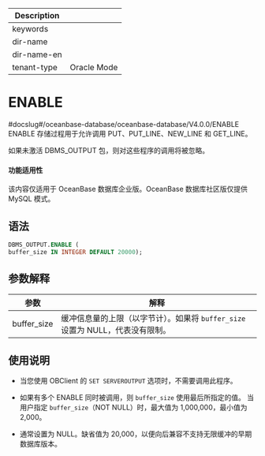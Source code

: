 | Description   |                 |
|---------------|-----------------|
| keywords      |                 |
| dir-name      |                 |
| dir-name-en   |                 |
| tenant-type   | Oracle Mode     |

# ENABLE 

#docslug#/oceanbase-database/oceanbase-database/V4.0.0/ENABLE
ENABLE 存储过程用于允许调用 PUT、PUT_LINE、NEW_LINE 和 GET_LINE。

如果未激活 DBMS_OUTPUT 包，则对这些程序的调用将被忽略。

  <main id="notice" >
    <h4>功能适用性</h4>
    <p>该内容仅适用于 OceanBase 数据库企业版。OceanBase 数据库社区版仅提供 MySQL 模式。</p>
  </main>

## 语法 

```sql
DBMS_OUTPUT.ENABLE (
buffer_size IN INTEGER DEFAULT 20000);
```



## 参数解释 



|     参数      |                        解释                         |
|-------------|---------------------------------------------------|
| buffer_size | 缓冲信息量的上限（以字节计）。如果将 `buffer_size` 设置为 NULL，代表没有限制。 |



## 使用说明 

* 当您使用 OBClient 的 `SET SERVEROUTPUT` 选项时，不需要调用此程序。

  

* 如果有多个 ENABLE 同时被调用，则 `buffer_size` 使用最后所指定的值。 当用户指定 `buffer_size`（NOT NULL）时，最大值为 1,000,000，最小值为 2,000。

  

* 通常设置为 NULL。缺省值为 20,000，以便向后兼容不支持无限缓冲的早期数据库版本。

  




